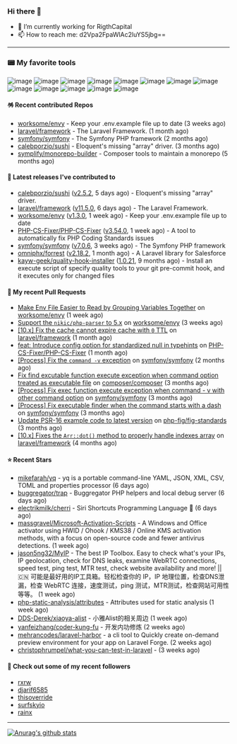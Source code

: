 ### Hi there 👋

- 🔭 I’m currently working for RigthCapital
- 📫 How to reach me: d2Vpa2FpaWlAc2luYS5jbg==

---

### 📟 My favorite tools
![image](https://img.shields.io/badge/Laravel-FF2D20?style=for-the-badge&logo=laravel&logoColor=white)
![image](http://img.shields.io/badge/-PHPStorm-181717?style=for-the-badge&logo=phpstorm&logoColor=white)
![image](https://img.shields.io/badge/Github%20Actions-282a2e?style=for-the-badge&logo=githubactions&logoColor=367cfe)
![image](https://img.shields.io/badge/Jira-0052CC?style=for-the-badge&logo=Jira&logoColor=white)
![image](https://img.shields.io/badge/Sentry-black?style=for-the-badge&logo=Sentry&logoColor=#362D59)
![image](https://img.shields.io/badge/ChatGPT-74aa9c?style=for-the-badge&logo=openai&logoColor=white)
![image](https://img.shields.io/badge/Medium-12100E?style=for-the-badge&logo=medium&logoColor=white)
![image](https://img.shields.io/badge/RSS-FFA500?style=for-the-badge&logo=rss&logoColor=white)
![image](https://img.shields.io/badge/Amazon_AWS-FF9900?style=for-the-badge&logo=amazonaws&logoColor=white)
![image](https://img.shields.io/badge/Slack-4A154B?style=for-the-badge&logo=slack&logoColor=white)
![image](https://img.shields.io/badge/Zoom-2D8CFF?style=for-the-badge&logo=zoom&logoColor=white)
![image](https://img.shields.io/badge/Netflix-E50914?style=for-the-badge&logo=netflix&logoColor=white)
![image](https://img.shields.io/badge/Spotify-1ED760?&style=for-the-badge&logo=spotify&logoColor=white)

#### 🪅 Recent contributed Repos

- [worksome/envy](https://github.com/worksome/envy) - Keep your .env.example file up to date (3 weeks ago)
- [laravel/framework](https://github.com/laravel/framework) - The Laravel Framework. (1 month ago)
- [symfony/symfony](https://github.com/symfony/symfony) - The Symfony PHP framework (2 months ago)
- [calebporzio/sushi](https://github.com/calebporzio/sushi) - Eloquent&#39;s missing &#34;array&#34; driver. (3 months ago)
- [symplify/monorepo-builder](https://github.com/symplify/monorepo-builder) - Composer tools to maintain a monorepo (5 months ago)

#### 🔭 Latest releases I've contributed to

- [calebporzio/sushi](https://github.com/calebporzio/sushi) ([v2.5.2](https://github.com/calebporzio/sushi/releases/tag/v2.5.2), 5 days ago) - Eloquent&#39;s missing &#34;array&#34; driver.
- [laravel/framework](https://github.com/laravel/framework) ([v11.5.0](https://github.com/laravel/framework/releases/tag/v11.5.0), 6 days ago) - The Laravel Framework.
- [worksome/envy](https://github.com/worksome/envy) ([v1.3.0](https://github.com/worksome/envy/releases/tag/v1.3.0), 1 week ago) - Keep your .env.example file up to date
- [PHP-CS-Fixer/PHP-CS-Fixer](https://github.com/PHP-CS-Fixer/PHP-CS-Fixer) ([v3.54.0](https://github.com/PHP-CS-Fixer/PHP-CS-Fixer/releases/tag/v3.54.0), 1 week ago) - A tool to automatically fix PHP Coding Standards issues
- [symfony/symfony](https://github.com/symfony/symfony) ([v7.0.6](https://github.com/symfony/symfony/releases/tag/v7.0.6), 3 weeks ago) - The Symfony PHP framework
- [omniphx/forrest](https://github.com/omniphx/forrest) ([v2.18.2](https://github.com/omniphx/forrest/releases/tag/v2.18.2), 1 month ago) - A Laravel library for Salesforce
- [kayw-geek/quality-hook-installer](https://github.com/kayw-geek/quality-hook-installer) ([1.0.21](https://github.com/kayw-geek/quality-hook-installer/releases/tag/1.0.21), 9 months ago) - Install an execute script of specify quality tools to your git pre-commit hook, and it executes only for changed files

#### 🔨 My recent Pull Requests

- [Make Env File Easier to Read by Grouping Variables Together](https://github.com/worksome/envy/pull/44) on [worksome/envy](https://github.com/worksome/envy) (1 week ago)
- [Support the `nikic/php-parser` to 5.x](https://github.com/worksome/envy/pull/41) on [worksome/envy](https://github.com/worksome/envy) (3 weeks ago)
- [[10.x] Fix the cache cannot expire cache with `0` TTL](https://github.com/laravel/framework/pull/50359) on [laravel/framework](https://github.com/laravel/framework) (1 month ago)
- [feat: Introduce config option for standardized null in typehints](https://github.com/PHP-CS-Fixer/PHP-CS-Fixer/pull/7860) on [PHP-CS-Fixer/PHP-CS-Fixer](https://github.com/PHP-CS-Fixer/PHP-CS-Fixer) (1 month ago)
- [[Process] Fix the `command -v` exception](https://github.com/symfony/symfony/pull/54006) on [symfony/symfony](https://github.com/symfony/symfony) (2 months ago)
- [Fix find excutable function execute exception when command option treated as executable file](https://github.com/composer/composer/pull/11790) on [composer/composer](https://github.com/composer/composer) (3 months ago)
- [[Process] Fix exec function execute exception when command - v with other command option](https://github.com/symfony/symfony/pull/53482) on [symfony/symfony](https://github.com/symfony/symfony) (3 months ago)
- [[Process] Fix executable finder when the command starts with a dash](https://github.com/symfony/symfony/pull/53481) on [symfony/symfony](https://github.com/symfony/symfony) (3 months ago)
- [Update PSR-16 example code to latest version](https://github.com/php-fig/fig-standards/pull/1313) on [php-fig/fig-standards](https://github.com/php-fig/fig-standards) (3 months ago)
- [[10.x] Fixes the `Arr::dot()` method to properly handle indexes array](https://github.com/laravel/framework/pull/49507) on [laravel/framework](https://github.com/laravel/framework) (4 months ago)

#### ⭐ Recent Stars

- [mikefarah/yq](https://github.com/mikefarah/yq) - yq is a portable command-line YAML, JSON, XML, CSV, TOML  and properties processor (6 days ago)
- [buggregator/trap](https://github.com/buggregator/trap) - Buggregator PHP helpers and local debug server (6 days ago)
- [electrikmilk/cherri](https://github.com/electrikmilk/cherri) - Siri Shortcuts Programming Language 🍒 (6 days ago)
- [massgravel/Microsoft-Activation-Scripts](https://github.com/massgravel/Microsoft-Activation-Scripts) - A Windows and Office activator using HWID / Ohook / KMS38 / Online KMS activation methods, with a focus on open-source code and fewer antivirus detections. (1 week ago)
- [jason5ng32/MyIP](https://github.com/jason5ng32/MyIP) - The best IP Toolbox. Easy to check what&#39;s your IPs, IP geolocation, check for DNS leaks, examine WebRTC connections, speed test, ping test, MTR test, check website availability and more! || 🇨🇳 可能是最好用的IP工具箱。轻松检查你的 IP，IP 地理位置，检查DNS泄漏，检查 WebRTC 连接，速度测试，ping 测试，MTR测试，检查网站可用性等等。 (1 week ago)
- [php-static-analysis/attributes](https://github.com/php-static-analysis/attributes) - Attributes used for static analysis (1 week ago)
- [DDS-Derek/xiaoya-alist](https://github.com/DDS-Derek/xiaoya-alist) - 小雅Alist的相关周边 (1 week ago)
- [yanfeizhang/coder-kung-fu](https://github.com/yanfeizhang/coder-kung-fu) - 开发内功修炼 (2 weeks ago)
- [mehrancodes/laravel-harbor](https://github.com/mehrancodes/laravel-harbor) - a cli tool to Quickly create on-demand preview environment for your app on Laravel Forge. (2 weeks ago)
- [christophrumpel/what-you-can-test-in-laravel](https://github.com/christophrumpel/what-you-can-test-in-laravel) -  (3 weeks ago)

#### 👯 Check out some of my recent followers

- [rxrw](https://github.com/rxrw)
- [djarif6585](https://github.com/djarif6585)
- [thisoverride](https://github.com/thisoverride)
- [surfskyio](https://github.com/surfskyio)
- [rainx](https://github.com/rainx)


---



[![Anurag's github stats](https://github-readme-stats.vercel.app/api?username=kayw-geek&show_icons=true&theme=onedark)](https://github.com/kayw-geek)
